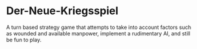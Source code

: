 # Der-Neue-Kriegsspiel
A turn based strategy game that attempts to take into account factors such as wounded and available manpower, implement a rudimentary AI, and still be fun to play.
